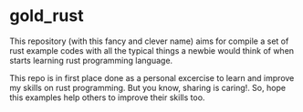 # gold_rust

This repository (with this fancy and clever name) aims for compile a set of rust example codes with all the typical things a newbie would think of
when starts learning rust programming language.

This repo is in first place done as a personal excercise to learn and improve my skills on rust programming. But you know, sharing is caring!.
So, hope this examples help others to improve their skills too.

